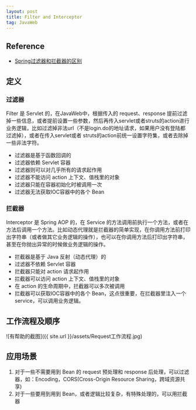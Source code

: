 ```yaml
---
layout: post
title: Filter and Interceptor
tag: JavaWeb
---
```


## Reference
* [Spring过滤器和拦截器的区别](https://blog.csdn.net/yjc0403/article/details/84924548)

## 定义
### 过滤器
Filter 是 Servlet 的，在JavaWeb中，根据传入的 request、response 提前过滤掉一些信息，或者提前设置一些参数，然后再传入servlet或者struts的action进行业务逻辑，比如过滤掉非法url（不是login.do的地址请求，如果用户没有登陆都过滤掉），或者在传入servlet或者 struts的action前统一设置字符集，或者去除掉一些非法字符。

* 过滤器是基于函数回调的
* 过滤器依赖 Servlet 容器
* 过滤器则可以对几乎所有的请求起作用
* 过滤器不能访问 action 上下文、值栈里的对象
* 过滤器只能在容器初始化时被调用一次
* 过滤器无法获取IOC容器中的各个 Bean

### 拦截器
Interceptor 是 Spring AOP 的，在 Service 的方法调用前执行一个方法，或者在方法后调用一个方法。比如动态代理就是拦截器的简单实现，在你调用方法前打印出字符串（或者做其它业务逻辑的操作），也可以在你调用方法后打印出字符串，甚至在你抛出异常的时候做业务逻辑的操作。

* 拦截器是基于 Java 反射（动态代理）的
* 过滤器不依赖 Servlet 容器
* 拦截器只能对 action 请求起作用
* 拦截器可以访问 action 上下文、值栈里的对象
* 在 action 的生命周期中，拦截器可以多次被调用
* 拦截器可以获取IOC容器中的各个 Bean，这点很重要，在拦截器里注入一个service，可以调用业务逻辑。

## 工作流程及顺序
![有帮助的截图]({{ site.url }}/assets/Request工作流程.jpg)

## 应用场景
1. 对于一些不需要用到 Bean 的 request 预处理和 response 后处理，可以过滤器，如：Encoding，CORS(Cross-Origin Resource Sharing，跨域资源共享)
2. 对于一些要用到用到 Bean，或者逻辑比较复杂，有特殊处理的，可以用拦截器